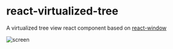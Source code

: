 # react-virtualized-tree
A virtualized tree view react component based on [react-window](https://github.com/bvaughn/react-window)


![screen](https://user-images.githubusercontent.com/1687695/62229355-29f0f880-b3c8-11e9-8488-2203be76e83e.gif)
